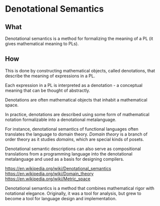 # Denotational Semantics

## What
Denotational semantics is a method for formalizing the meaning of a PL (it gives mathematical meaning to PLs).

## How
This is done by constructing mathematical objects, called denotations, that describe the meaning of expressions in a PL.

Each expression in a PL is interpreted as a denotation - a conceptual meaning that can be thought of abstractly.

Denotations are often mathematical objects that inhabit a mathematical space.

In practice, denotations are described using some form of mathematical notation formalizable into a denotational metalanguage.

For instance, denotational semantics of functional languages often translates the language to domain theory. *Domain theory* is a branch of order theory as it studies *domains*, which are special kinds of posets.

Denotational semantic descriptions can also serve as compositional translations from a programming language into the denotational metalanguage and used as a basis for designing compilers.


https://en.wikipedia.org/wiki/Denotational_semantics
https://en.wikipedia.org/wiki/Domain_theory
https://en.wikipedia.org/wiki/Metric_space


Denotational semantics is a method that combines mathematical rigor with notational elegance. Originally, it was a tool for analysis, but grew to become a tool for language design and implementation.
